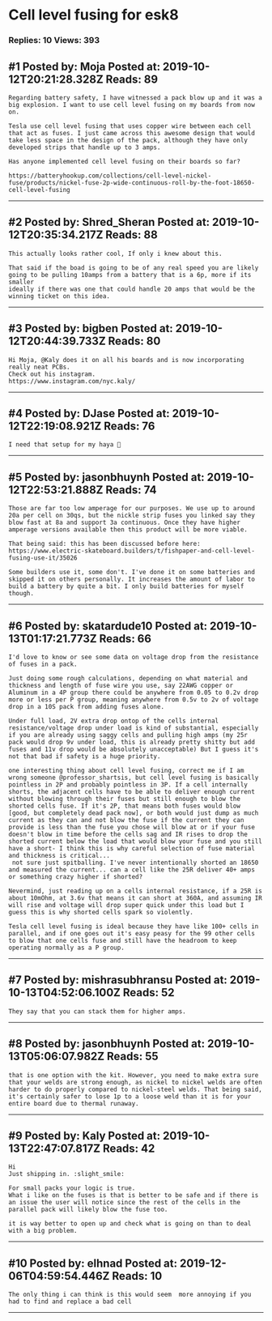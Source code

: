 # Cell level fusing for esk8

### Replies: 10 Views: 393

## \#1 Posted by: Moja Posted at: 2019-10-12T20:21:28.328Z Reads: 89

```
Regarding battery safety, I have witnessed a pack blow up and it was a big explosion. I want to use cell level fusing on my boards from now on. 

Tesla use cell level fusing that uses copper wire between each cell that act as fuses. I just came across this awesome design that would take less space in the design of the pack, although they have only developed strips that handle up to 3 amps. 

Has anyone implemented cell level fusing on their boards so far? 

https://batteryhookup.com/collections/cell-level-nickel-fuse/products/nickel-fuse-2p-wide-continuous-roll-by-the-foot-18650-cell-level-fusing
```

---
## \#2 Posted by: Shred_Sheran Posted at: 2019-10-12T20:35:34.217Z Reads: 88

```
This actually looks rather cool, If only i knew about this.

That said if the boad is going to be of any real speed you are likely going to be pulling 10amps from a battery that is a 6p, more if its smaller
ideally if there was one that could handle 20 amps that would be the winning ticket on this idea.
```

---
## \#3 Posted by: bigben Posted at: 2019-10-12T20:44:39.733Z Reads: 80

```
Hi Moja, @Kaly does it on all his boards and is now incorporating really neat PCBs.
Check out his instagram.
https://www.instagram.com/nyc.kaly/
```

---
## \#4 Posted by: DJase Posted at: 2019-10-12T22:19:08.921Z Reads: 76

```
I need that setup for my haya 🥺
```

---
## \#5 Posted by: jasonbhuynh Posted at: 2019-10-12T22:53:21.888Z Reads: 74

```
Those are far too low amperage for our purposes. We use up to around 20a per cell on 30qs, but the nickle strip fuses you linked say they blow fast at 8a and support 3a continuous. Once they have higher amperage versions available then this product will be more viable.

That being said: this has been discussed before here: https://www.electric-skateboard.builders/t/fishpaper-and-cell-level-fusing-use-it/35026

Some builders use it, some don't. I've done it on some batteries and skipped it on others personally. It increases the amount of labor to build a battery by quite a bit. I only build batteries for myself though.
```

---
## \#6 Posted by: skatardude10 Posted at: 2019-10-13T01:17:21.773Z Reads: 66

```
I'd love to know or see some data on voltage drop from the resistance of fuses in a pack. 

Just doing some rough calculations, depending on what material and thickness and length of fuse wire you use, say 22AWG copper or Aluminum in a 4P group there could be anywhere from 0.05 to 0.2v drop more or less per P group, meaning anywhere from 0.5v to 2v of voltage drop in a 10S pack from adding fuses alone. 

Under full load, 2V extra drop ontop of the cells internal resistance/voltage drop under load is kind of substantial, especially if you are already using saggy cells and pulling high amps (my 25r pack would drop 9v under load, this is already pretty shitty but add fuses and 11v drop would be absolutely unacceptable) But I guess it's not that bad if safety is a huge priority.

one interesting thing about cell level fusing, correct me if I am wrong someone @professor_shartsis, but cell level fusing is basically pointless in 2P and probably pointless in 3P. If a cell internally shorts, the adjacent cells have to be able to deliver enough current without blowing through their fuses but still enough to blow the shorted cells fuse. If it's 2P, that means both fuses would blow [good, but completely dead pack now], or both would just dump as much current as they can and not blow the fuse if the current they can provide is less than the fuse you chose will blow at or if your fuse doesn't blow in time before the cells sag and IR rises to drop the shorted current below the load that would blow your fuse and you still have a short- I think this is why careful selection of fuse material and thickness is critical...
 not sure just spitballing. I've never intentionally shorted an 18650 and measured the current... can a cell like the 25R deliver 40+ amps or something crazy higher if shorted? 

Nevermind, just reading up on a cells internal resistance, if a 25R is about 10mOhm, at 3.6v that means it can short at 360A, and assuming IR will rise and voltage will drop super quick under this load but I guess this is why shorted cells spark so violently.

Tesla cell level fusing is ideal because they have like 100+ cells in parallel, and if one goes out it's easy peasy for the 99 other cells to blow that one cells fuse and still have the headroom to keep operating normally as a P group.
```

---
## \#7 Posted by: mishrasubhransu Posted at: 2019-10-13T04:52:06.100Z Reads: 52

```
They say that you can stack them for higher amps.
```

---
## \#8 Posted by: jasonbhuynh Posted at: 2019-10-13T05:06:07.982Z Reads: 55

```
that is one option with the kit. However, you need to make extra sure that your welds are strong enough, as nickel to nickel welds are often harder to do properly compared to nickel-steel welds. That being said, it's certainly safer to lose 1p to a loose weld than it is for your entire board due to thermal runaway.
```

---
## \#9 Posted by: Kaly Posted at: 2019-10-13T22:47:07.817Z Reads: 42

```
Hi 
Just shipping in. :slight_smile:

For small packs your logic is true.
What i like on the fuses is that is better to be safe and if there is an issue the user will notice since the rest of the cells in the parallel pack will likely blow the fuse too.

it is way better to open up and check what is going on than to deal with a big problem.
```

---
## \#10 Posted by: elhnad Posted at: 2019-12-06T04:59:54.446Z Reads: 10

```
The only thing i can think is this would seem  more annoying if you had to find and replace a bad cell
```

---
